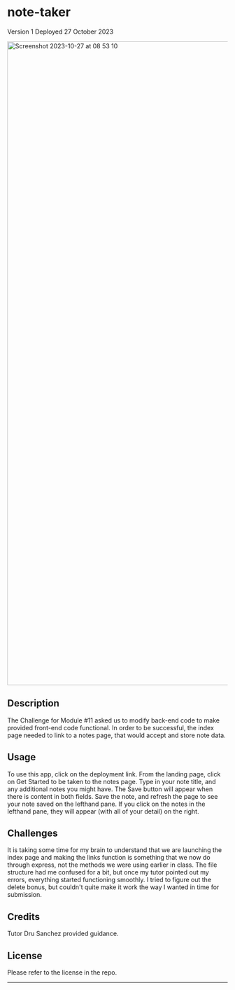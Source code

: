 # note-taker

Version 1
Deployed 27 October 2023


<img width="1471" alt="Screenshot 2023-10-27 at 08 53 10" src="https://github.com/BitsTuck/note-taker/assets/144712161/12761bec-7ced-430f-9f54-d5893561f72d">

## Description

The Challenge for Module #11 asked us to modify back-end code to make provided front-end code functional. In order to be successful, the index page needed to link to a notes page, that would accept and store note data.

## Usage

To use this app, click on the deployment link. From the landing page, click on Get Started to be taken to the notes page. Type in your note title, and any additional notes you might have. The Save button will appear when there is content in both fields. Save the note, and refresh the page to see your note saved on the lefthand pane. If you click on the notes in the lefthand pane, they will appear (with all of your detail) on the right.


## Challenges

It is taking some time for my brain to understand that we are launching the index page and making the links function is something that we now do through express, not the methods we were using earlier in class. The file structure had me confused for a bit, but once my tutor pointed out my errors, everything started functioning smoothly. I tried to figure out the delete bonus, but couldn't quite make it work the way I wanted in time for submission.



## Credits

Tutor Dru Sanchez provided guidance.



## License

Please refer to the license in the repo.

---